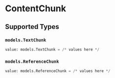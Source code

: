 # ContentChunk


## Supported Types

### `models.TextChunk`

```python
value: models.TextChunk = /* values here */
```

### `models.ReferenceChunk`

```python
value: models.ReferenceChunk = /* values here */
```

